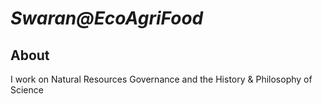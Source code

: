 # _Swaran@EcoAgriFood_
## About
I work on Natural Resources Governance and the History & Philosophy of Science 
<!---
swaran-v/swaran-v is a ✨ special ✨ repository because its `README.md` (this file) appears on your GitHub profile.
You can click the Preview link to take a look at your changes.
--->
